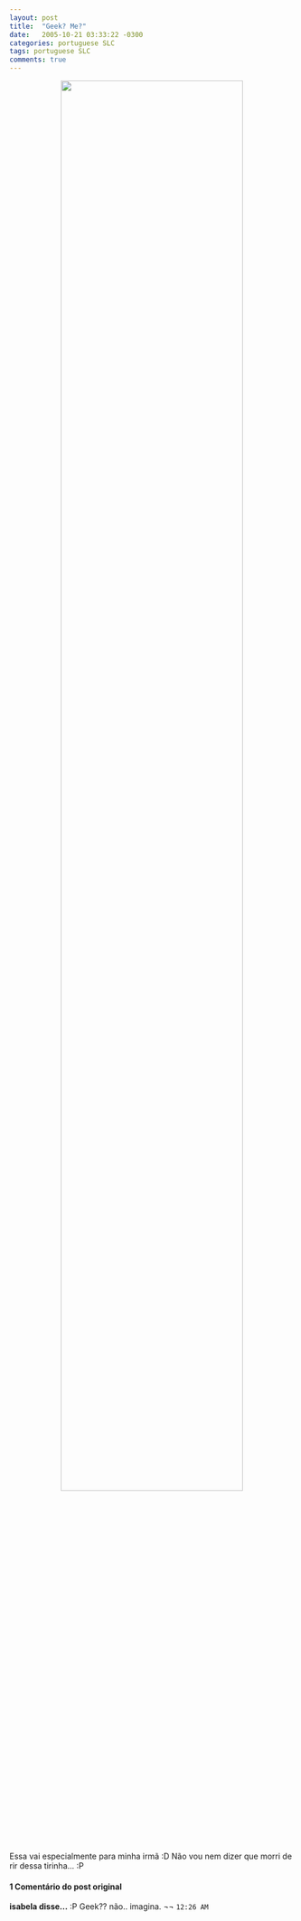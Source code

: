 ```yaml
---
layout: post
title:  "Geek? Me?"
date:   2005-10-21 03:33:22 -0300
categories: portuguese SLC
tags: portuguese SLC
comments: true
---
```


<center><img class="image post-image" src="/blog/images/phdjoke.jpg" width="80%"></center>

Essa vai especialmente para minha irmã :D Não vou nem dizer que morri de rir dessa tirinha... :P

#### 1 Comentário do post original

**isabela disse...**
:P
Geek?? não.. imagina. ¬¬  `12:26 AM`  